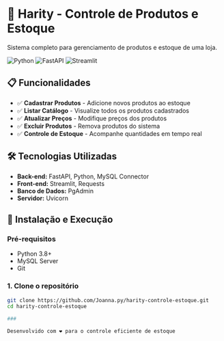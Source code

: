 # 🏪 Harity - Controle de Produtos e Estoque

Sistema completo para gerenciamento de produtos e estoque de uma loja.

![Python](https://img.shields.io/badge/Python-3.8+-blue.svg)
![FastAPI](https://img.shields.io/badge/FastAPI-0.104+-green.svg)
![Streamlit](https://img.shields.io/badge/Streamlit-1.28+-red.svg)


## 📋 Funcionalidades

- ✅ **Cadastrar Produtos** - Adicione novos produtos ao estoque
- ✅ **Listar Catálogo** - Visualize todos os produtos cadastrados  
- ✅ **Atualizar Preços** - Modifique preços dos produtos
- ✅ **Excluir Produtos** - Remova produtos do sistema
- ✅ **Controle de Estoque** - Acompanhe quantidades em tempo real

## 🛠️ Tecnologias Utilizadas

- **Back-end:** FastAPI, Python, MySQL Connector
- **Front-end:** Streamlit, Requests
- **Banco de Dados:** PgAdmin
- **Servidor:** Uvicorn

## 🚀 Instalação e Execução

### Pré-requisitos
- Python 3.8+
- MySQL Server
- Git

### 1. Clone o repositório
```bash
git clone https://github.com/Joanna.py/harity-controle-estoque.git
cd harity-controle-estoque

### 

Desenvolvido com ❤️ para o controle eficiente de estoque
